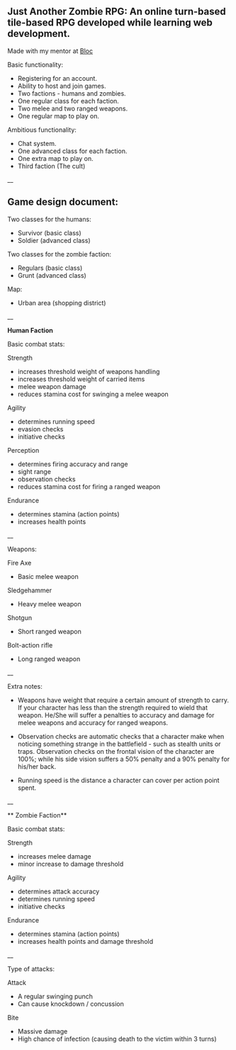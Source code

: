 ## Just Another Zombie RPG: An online turn-based tile-based RPG developed while learning web development.

Made with my mentor at [Bloc](http://bloc.io)

Basic functionality:

* Registering for an account.
* Ability to host and join games.
* Two factions - humans and zombies.
* One regular class for each faction.
* Two melee and two ranged weapons.
* One regular map to play on.

Ambitious functionality:

* Chat system.
* One advanced class for each faction.
* One extra map to play on.
* Third faction (The cult)

__

## Game design document:

Two classes for the humans:

- Survivor (basic class)
- Soldier (advanced class)

Two classes for the zombie faction:

- Regulars (basic class)
- Grunt (advanced class)

Map:

- Urban area (shopping district)

__

**Human Faction**

Basic combat stats:

Strength 
- increases threshold weight of weapons handling 
- increases threshold weight of carried items  
- melee weapon damage
- reduces stamina cost for swinging a melee weapon

Agility 
- determines running speed 
- evasion checks
- initiative checks

Perception
- determines firing accuracy and range 
- sight range
- observation checks
- reduces stamina cost for firing a ranged weapon

Endurance 
- determines stamina (action points)
- increases health points

__

Weapons:

Fire Axe
- Basic melee weapon

Sledgehammer
- Heavy melee weapon

Shotgun
- Short ranged weapon

Bolt-action rifle
- Long ranged weapon

__

Extra notes:

- Weapons have weight that require a certain amount of strength to carry. If your character has less than the strength required
to wield that weapon. He/She will suffer a penalties to accuracy and damage for melee weapons and accuracy for ranged weapons.

- Observation checks are automatic checks that a character make when noticing something strange in the battlefield - such as stealth
units or traps. Observation checks on the frontal vision of the character are 100%; while his side vision suffers a 50% penalty
and a 90% penalty for his/her back.

- Running speed is the distance a character can cover per action point spent.

__

** Zombie Faction**

Basic combat stats:

Strength
- increases melee damage
- minor increase to damage threshold

Agility
- determines attack accuracy
- determines running speed
- initiative checks

Endurance
- determines stamina (action points)
- increases health points and damage threshold

__

Type of attacks:

Attack
- A regular swinging punch
- Can cause knockdown / concussion

Bite
- Massive damage
- High chance of infection (causing death to the victim within 3 turns)